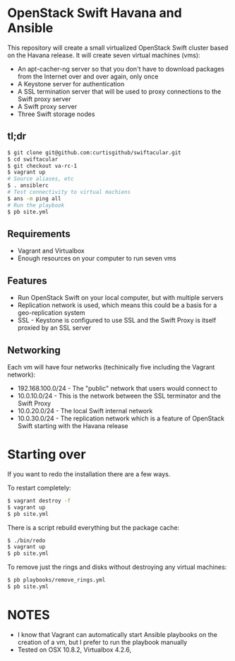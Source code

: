 # OpenStack Swift Havana and Ansible

This repository will create a small virtualized OpenStack Swift cluster based on the Havana release. It will create seven virtual machines (vms):

* An apt-cacher-ng server so that you don't have to download packages from the Internet over and over again, only once
* A Keystone server for authentication
* A SSL termination server that will be used to proxy connections to the Swift proxy server
* A Swift proxy server
* Three Swift storage nodes

## tl;dr

```bash
$ git clone git@github.com:curtisgithub/swiftacular.git
$ cd swiftacular
$ git checkout va-rc-1
$ vagrant up
# Source aliases, etc
$ . ansiblerc
# Test connectivity to virtual machiens
$ ans -m ping all
# Run the playbook
$ pb site.yml
```

## Requirements

* Vagrant and Virtualbox
* Enough resources on your computer to run seven vms

## Features

* Run OpenStack Swift on your local computer, but with multiple servers
* Replication network is used, which means this could be a basis for a geo-replication system
* SSL - Keystone is configured to use SSL and the Swift Proxy is itself proxied by an SSL server

## Networking

Each vm will have four networks (techinically five including the Vagrant network):

* 192.168.100.0/24 - The "public" network that users would connect to
* 10.0.10.0/24 - This is the network between the SSL terminator and the Swift Proxy
* 10.0.20.0/24 - The local Swift internal network
* 10.0.30.0/24 - The replication network which is a feature of OpenStack Swift starting with the Havana release

# Starting over

If you want to redo the installation there are a few ways. 

To restart completely:

```bash
$ vagrant destroy -f
$ vagrant up
$ pb site.yml
```

There is a script rebuild everything but the package cache:

```bash
$ ./bin/redo
$ vagrant up
$ pb site.yml
```

To remove just the rings and disks without destroying any virtual machines:

```bash
$ pb playbooks/remove_rings.yml
$ pb site.yml
```

# NOTES

* I know that Vagrant can automatically start Ansible playbooks on the creation of a vm, but I prefer to run the playbook manually
* Tested on OSX 10.8.2, Virtualbox 4.2.6, 

